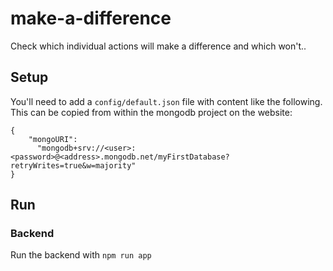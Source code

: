 # make-a-difference
Check which individual actions will make a difference and which won't..

## Setup
You'll need to add a `config/default.json` file with content like the following. This
can be copied from within the mongodb project on the website:
```
{
    "mongoURI":
      "mongodb+srv://<user>:<password>@<address>.mongodb.net/myFirstDatabase?retryWrites=true&w=majority"
}
```

## Run
### Backend
Run the backend with `npm run app`